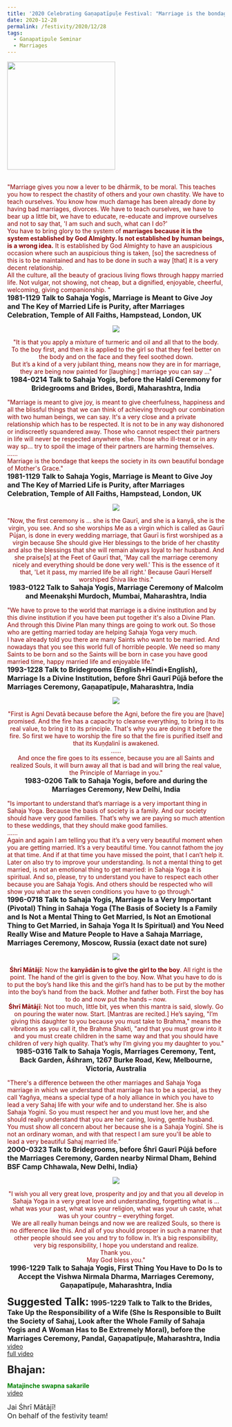 ```yaml
---
title: '2020 Celebrating Gaṇapatīpuḷe Festival: "Marriage is the bondage that keeps the society in its own beautiful bondage of Mother&#8217;s Grace." '
date: 2020-12-28
permalink: /festivity/2020/12/28
tags:
  - Ganapatipule Seminar
  - Marriages
---
```


<div style="text-align: left"><img src="/images/image00.png" width="250" /></div><br>

<p>
<font color="DarkRed">"Marriage gives you now a lever to be dhārmik, to be moral. This teaches you how to respect the chastity of others and your own chastity. We have to teach ourselves. You know how much damage has been already done by having bad marriages, divorces. We have to teach ourselves, we have to bear up a little bit, we have to educate, re-educate and improve ourselves and not to say that, 'I am such and such, what can I do?'<br>
You have to bring glory to the system of <b>marriages because it is the system established by God Almighty. Is not established by human beings, is a wrong idea.</b> It is established by God Almighty to have an auspicious occasion where such an auspicious thing is taken, [so] the sacredness of this is to be maintained and has to be done in such a way [that] it is a very decent relationship.<br>
All the culture, all the beauty of gracious living flows through happy married life. Not vulgar, not showing, not cheap, but a dignified, enjoyable, cheerful, welcoming, giving companionship. "</font><br>
<font size="+0"><b>1981-1129 Talk to Sahaja Yogis, Marriage is Meant to Give Joy and The Key of Married Life is Purity, after Marriages Celebration, Temple of All Faiths, Hampstead, London, UK</b></font>
</p>

<div style="text-align: center"><img src="/images/image594.png" /></div>

<p style="text-align:center;">
<font color="DarkRed">"It is that you apply a mixture of turmeric and oil and all that to the body.<br>
To the boy first, and then it is applied to the girl so that they feel better on the body and on the face and they feel soothed down.<br>
But it’s a kind of a very jubilant thing, means now they are in for marriage, they are being now painted for [laughing:] marriage you can say ..."</font><br>
<font size="+0"><b>1984-0214 Talk to Sahaja Yogis, before the Haldī Ceremony for Bridegrooms and Brides, Bordi, Maharashtra, India</b></font>
</p>

<p>
<font color="DarkRed">"Marriage is meant to give joy, is meant to give cheerfulness, happiness and all the blissful things that we can think of achieving through our combination with two human beings, we can say. It's a very close and a private relationship which has to be respected. It is not to be in any way dishonored or indiscreetly squandered away. Those who cannot respect their partners in life will never be respected anywhere else. Those who ill-treat or in any way sp... try to spoil the image of their partners are harming themselves.<br>
......<br>
Marriage is the bondage that keeps the society in its own beautiful bondage of Mother's Grace."</font><br>
<font size="+0"><b>1981-1129 Talk to Sahaja Yogis, Marriage is Meant to Give Joy and The Key of Married Life is Purity, after Marriages Celebration, Temple of All Faiths, Hampstead, London, UK</b></font>
</p>

<div style="text-align: center"><img src="/images/image595.png" /></div>

<p style="text-align:center;">
<font color="DarkRed">"Now, the first ceremony is ... she is the Gaurī, and she is a kanyā, she is the virgin, you see. And so she worships Me as a virgin which is called as Gaurī Pūjan, is done in every wedding marriage, that Gaurī is first worshiped as a virgin because She should give Her blessings to the bride of her chastity and also the blessings that she will remain always loyal to her husband. And she praise[s] at the Feet of Gaurī that, 'May call the marriage ceremony nicely and everything should be done very well.' This is the essence of it that, 'Let it pass, my married life be all right.' Because Gaurī Herself worshiped Śhiva like this."</font><br>
<font size="+0"><b>1983-0122 Talk to Sahaja Yogis, Marriage Ceremony of Malcolm and Meenakṣhi Murdoch, Mumbai, Maharashtra, India</b></font>
</p>

<p>
<font color="DarkRed">"We have to prove to the world that marriage is a divine institution and by this divine institution if you have been put together it's also a Divine Plan. And through this Divine Plan many things are going to work out. So those who are getting married today are helping Sahaja Yoga very much.<br>
I have already told you there are many Saints who want to be married. And nowadays that you see this world full of horrible people. We need so many Saints to be born and so the Saints will be born in case you have good married time, happy married life and enjoyable life."</font><br>
<font size="+0"><b>1993-1228 Talk to Bridegrooms (English+Hindi+English), Marriage Is a Divine Institution, before Śhrī Gaurī Pūjā before the Marriages Ceremony, Gaṇapatīpuḷe, Maharashtra, India</b></font>
</p>

<div style="text-align: center"><img src="/images/image596.png" /></div>

<p style="text-align:center;">
<font color="DarkRed">"First is Agni Devatā because before the Agni, before the fire you are [have] promised. And the fire has a capacity to cleanse everything, to bring it to its real value, to bring it to its principle. That's why you are doing it before the fire. So first we have to worship the fire so that the fire is purified itself and that its Kuṇḍalinī is awakened.<br>
......<br>
And once the fire goes to its essence, because you are all Saints and realized Souls, it will burn away all that is bad and will bring the real value, the Principle of Marriage in you."</font><br>
<font size="+0"><b>1983-0206 Talk to Sahaja Yogis, before and during the Marriages Ceremony, New Delhi, India</b></font>
</p>

<p>
<font color="DarkRed">"Is important to understand that’s marriage is a very important thing in Sahaja Yoga. Because the basis of society is a family. And our society should have very good families. That’s why we are paying so much attention to these weddings, that they should make good families.<br>
......<br>
Again and again I am telling you that it’s a very very beautiful moment when you are getting married. It’s a very beautiful time. You cannot fathom the joy at that time. And if at that time you have missed the point, that I can’t help it. Later on also try to improve your understanding. Is not a mental thing to get married, is not an emotional thing to get married: in Sahaja Yoga it is spiritual. And so, please, try to understand you have to respect each other because you are Sahaja Yogis. And others should be respected who will show you what are the seven conditions you have to go through."</font><br>
<font size="+0"><b>1996-0718 Talk to Sahaja Yogis, Marriage Is a Very Important (Pivotal) Thing in Sahaja Yoga (The Basis of Society Is a Family and Is Not a Mental Thing to Get Married, Is Not an Emotional Thing to Get Married, in Sahaja Yoga It Is Spiritual) and You Need Really Wise and Mature People to Have a Sahaja Marriage, Marriages Ceremony, Moscow, Russia (exact date not sure)</b></font>
</p>

<div style="text-align: center"><img src="/images/image597.png" /></div>

<p style="text-align:center;">
<font color="DarkRed"><b>Śhrī Mātājī</b>: Now the <b>kanyādān is to give the girl to the boy</b>. All right is the point. The hand of the girl is given to the boy. Now. 
What you have to do is to put the boy’s hand like this and the girl’s hand has to be put by the mother into the boy’s hand from the back. 
Mother and father both. First the boy has to do and now put the hands – now.<br>
<b>Śhrī Mātājī</b>: Not too much, little bit, yes when this mantra is said, slowly. Go on pouring the water now. Start. [Mantras are recited.]
He’s saying, "I’m giving this daughter to you because you must take to Brahma," means the vibrations as you call it, the Brahma Śhakti, 
"and that you must grow into it and you must create children in the same way and that you should have children of very high quality.
 That’s why I’m giving you my daughter to you."</b></font><br>
<font size="+0"><b>1985-0316 Talk to Sahaja Yogis, Marriages Ceremony, Tent, Back Garden, Āśhram, 1267 Burke Road, Kew, Melbourne, Victoria, Australia</b></font>
</p>

<p>
<font color="DarkRed">"There's a difference between the other marriages and Sahaja Yoga marriage in which we understand that marriage has to be a special, as they call Yagñya, means a special type of a holy alliance in which you have to lead a very Sahaj life with your wife and to understand her. She is also Sahaja Yoginī. So you must respect her and you must love her, and she should really understand that you are her caring, loving, gentle husband. You must show all concern about her because she is a Sahaja Yoginī. She is not an ordinary woman, and with that respect I am sure you'll be able to lead a very beautiful Sahaj married life."</font><br>
<font size="+0"><b>2000-0323 Talk to Bridegrooms, before Śhrī Gaurī Pūjā before the Marriages Ceremony, Garden nearby Nirmal Dham, Behind BSF Camp Chhawala, New Delhi, India}</b></font>
</p>

<div style="text-align: center"><img src="/images/image598.png" /></div>

<p style="text-align:center;">
<font color="DarkRed">"I wish you all very great love, prosperity and joy and that you all develop in Sahaja Yoga in a very
great love and understanding, forgetting what is ... what was your past, what was your religion, what was
your uh caste, what was uh your country – everything forget.<br>
We are all really human beings and now we are realized Souls, so there is no difference like this. And
all of you should prosper in such a manner that other people should see you and try to follow in. It’s a big
responsibility, very big responsibility, I hope you understand and realize.<br>
Thank you.<br>
May God bless you."</font><br>
<font size="+0"><b>1996-1229 Talk to Sahaja Yogis, First Thing You Have to Do Is to Accept the Vishwa Nirmala Dharma, Marriages Ceremony, Gaṇapatīpuḷe, Maharashtra, India</b></font>
</p>

<font size="+2"><b>Suggested Talk:</b></font> 
<font size="+0"><b>1995-1229 Talk to Talk to the Brides, Take Up the Responsibility of a Wife (She Is Responsible to Built the Society of Sahaj, Look after the Whole Family of Sahaja Yogis and A Woman Has to Be Extremely Moral), before the Marriages Ceremony, Pandal, Gaṇapatīpuḷe, Maharashtra, India</b></font>
<a href="https://www.youtube.com/watch?v=taFKZ7563Xs&ab_channel=TeachingsofH.H.ShriMatajiNirmalaDevi"> video</a><br>
<a href="https://vimeo.com/356585708"> full video</a><br>

<font size="+2"><b>Bhajan:</b></font>

<p>
<font color="green"><b>Matajinche swapna sakarile</b></font><br>
<a href="https://www.youtube.com/watch?v=V6gBx-pxh44&ab_channel=ThePrawah">video</a> 
</p>

<p>
<font size="+0">Jai Śhrī Mātājī!<br>
On behalf of the festivity team!</font>
</p>